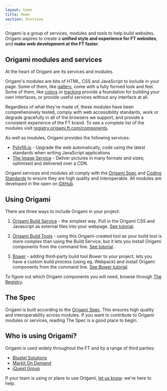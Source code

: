 ```yaml
---
layout: home
title: Home
section: Overview
---
```

<p class="o-techdocs-leadbody">Origami is a group of services, modules and tools to help build websites. Origami aspires to create a <strong>unified style and experience for FT websites</strong>, and <strong>make web development at the FT faster</strong>.</p>

<h2> <i class="fa fa-cubes"></i> Origami modules and services</h2>

At the heart of Origami are its services and modules.

Origami's modules are bits of HTML, CSS and JavaScript to include in your page. Some of them, like [gallery](http://registry.origami.ft.com/components/o-gallery), come with a fully formed look and feel. Some of them, like [colors](http://registry.origami.ft.com/components/o-colors) or [tracking](http://registry.origami.ft.com/components/o-tracking) provide a foundation for building your own interfaces, or provide useful services without any interface at all.

Regardless of what they're made of, these modules have been comprehensively tested, comply with web accessibility standards, work or degrade gracefully in all of the browsers we support, and provide a consistent experience of the FT brand. To see a complete list of the modules visit [registry.origami.ft.com/components](http://registry.origami.ft.com/components).

As well as modules, Origami provides the following services:

- [Polyfill.io](http://polyfill.io) - Upgrade the web automatically, code using the latest standards when writing JavaScript applications
- [The Image Service](https://www.ft.com/__origami/service/image/v2) - Deliver pictures in many formats and sizes; optimised and delivered over a CDN.

Origami services and modules all comply with the [Origami Spec](/docs/component-spec/) and [Coding Standards](/docs/syntax/) to ensure they are high quality and interoperable. All modules are developed in the open on [GitHub](http://github.com/Financial-Times).

<h2> <i class="fa fa-wrench"></i> Using Origami</h2>

There are three ways to include Origami in your project:

1) [Origami Build Service](https://www.ft.com/__origami/service/build/v2/) - the simplest way. Pull in the Origami CSS and Javascript as external files into your webpage. [See tutorial](http://origami.ft.com/docs/developer-guide/modules/very-quick-origami/).

2) [Origami Build Tools](https://github.com/Financial-Times/origami-build-tools) - using this Origami-created tool as your build tool is more complex than using the Build Service, but it lets you install Origami components from the command line. [See tutorial](http://origami.ft.com/docs/developer-guide/modules/building-modules/).

3) [Bower](https://bower.io/) - adding third-party build tool Bower to your project, lets you have a custom build process (using eg. Webpack) and install Origami components from the command line. [See Bower tutorial](https://bower.io/#install-bower).

To figure out which Origami components you will need, browse through [The Registry](http://registry.origami.ft.com/).

<h2> <i class="fa fa-book"></i> The Spec</h2>

Origami is built according to the [Origami Spec](/docs/component-spec/). This ensures high quality and interoperability across modules. If you want to contribute to Origami modules or services, reading The Spec is a good place to begin.


## Who is using Origami?

Origami is used widely throughout the FT and by a range of third parties:

- [Bluetel Solutions](http://www.bluetel.co.uk/)
- [Markit On Demand](http://www.markit.com/)
- [iQuest Group](http://www.iquestgroup.com/en/)

If your team is using or plans to use Origami, [let us know](mailto:origami.support@ft.com): we're here to help.
